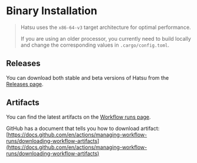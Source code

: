 # Binary Installation

> Hatsu uses the `x86-64-v3` target architecture for optimal performance.
>
> If you are using an older processor, you currently need to build locally and change the corresponding values in `.cargo/config.toml`.

## Releases

You can download both stable and beta versions of Hatsu from the [Releases page](https://github.com/importantimport/hatsu/releases).

## Artifacts

You can find the latest artifacts on the [Workflow runs page](https://github.com/importantimport/hatsu/actions/workflows/release.yml).

GitHub has a document that tells you how to download artifact: [https://docs.github.com/en/actions/managing-workflow-runs/downloading-workflow-artifacts](https://docs.github.com/en/actions/managing-workflow-runs/downloading-workflow-artifacts)
